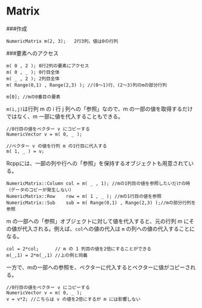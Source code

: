 # Matrix



###作成

```
NumericMatrix m(2, 3);   2行3列、値は0の行列
```

###要素へのアクセス

```
m( 0 , 2 ); 0行2列の要素にアクセス
m( 0 , _ ); 0行目全体
m( _ , 2 ); 2列目全体
m( Range(0,1) , Range(2,3) ); //(0〜1)行、(2〜3)列のmの部分行列

m[0]; //mの0番目の要素
```

`m(i,j)`は行列 m の i 行 j 列への「参照」なので、m の一部の値を取得するだけではなく、m 一部に値を代入することもできる。

```
//0行目の値をベクター v にコピーする
NumericVector v = m( 0, _ ); 

//ベクター v の値を行列 m の1行目に代入する
m( 1, _ ) = v;
```
Rcppには、一部の列や行への「参照」を保持するオブジェクトも用意されている。

```
NumericMatrix::Column col = m( _ , 1); //mの1列目の値を参照したいだけの時（データのコピーが発生しない）
NumericMatrix::Row    row = m( 1 , _ ); //mの1行目の値を参照
NumericMatrix::Sub    sub = m( Range(0,1) , Range(2,3) );//mの部分行列を参照
```

m の一部への「参照」オブジェクトに対して値を代入すると、元の行列 m にその値が代入される。例えば、`col`への値の代入は `m` の列への値の代入することになる。

```
col = 2*col;      // m の 1 列目の値を2倍にすることができる
m(_,1) = 2*m(_,1) //上の例と同義
```
一方で、mの一部への参照を、ベクターに代入するとベクターに値がコピーされる。

```
//0行目の値をベクター v にコピーする
NumericVector v = m( 0, _ ); 
v = v*2; //こちらは v の値を2倍にするが m には影響しない
```
